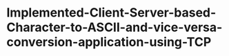 # Implemented-Client-Server-based-Character-to-ASCII-and-vice-versa-conversion-application-using-TCP
